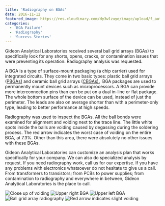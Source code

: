 ```yaml
---
title: 'Radiography on BGAs'
date: 2016-11-12
featured_image: https://res.cloudinary.com/dy3wlzuye/image/upload/f_auto,c_scale,w_250/v1/GideonLabs/Close-up-of-voiding.jpg
categories:
  - 'BGA Failure'
  - 'Radiography'
  - 'Success Stories'
---
```


Gideon Analytical Laboratories received several ball grid arrays (BGAs) to specifically look for any shorts, opens, cracks, or contamination issues that were preventing its operation. Radiography analysis was requested.

A BGA is a type of surface-mount packaging (a chip carrier) used for integrated circuits. They come in two basic types: plastic ball grid arrays ([PBGAs)](http://www.intel.com/content/dam/www/public/us/en/documents/packaging-databooks/packaging-chapter-14-databook.pdf) and ceramic ball grid arrays ([CBGAs).](http://cache.freescale.com/files/32bit/doc/package_info/CBGAPRES.pdf)  BGA packages are used to permanently mount devices such as microprocessors. A BGA can provide more interconnection pins than can be put on a dual in-line or flat package. The whole bottom surface of the device can be used, instead of just the perimeter. The leads are also on average shorter than with a perimeter-only type, leading to better performance at high speeds.

Radiography was used to inspect the BGAs. All the ball bonds were examined for alignment and voiding next to the trace line. The little white spots inside the balls are voiding caused by degassing during the soldering process. The red arrow indicates the worst case of voiding on the entire BGA, at 7.3%. Other than this area, there were absolutely no other issues with these BGAs.

Gideon Analytical Laboratories can customize an analysis plan that works specifically for your company. We can also do specialized analysis by request. If you need radiography work, call us for our expertise. If you have any problems with electronics whatsoever do not hesitate to give us a call. From transformers to transistors; from PCBs to power supplies; from contamination to radiography and everywhere in between, Gideon Analytical Laboratories is the place to call.

![Close up of voiding](https://res.cloudinary.com/dy3wlzuye/image/upload/f_auto,c_scale,w_300/GideonLabs/Close-up-of-voiding.jpg 'Close up of voiding')
![Upper right BGA](https://res.cloudinary.com/dy3wlzuye/image/upload/f_auto,c_scale,w_300/GideonLabs/Upper-right-BGA.jpg 'Upper right BGA')
![Upper left BGA](https://res.cloudinary.com/dy3wlzuye/image/upload/f_auto,c_scale,w_300/GideonLabs/Upper-left-BGA.jpg 'Upper left BGA')
![Ball grid array radiography](https://res.cloudinary.com/dy3wlzuye/image/upload/f_auto,c_scale,w_300/GideonLabs/Ball-grid-array-radiography.jpg 'Ball grid array radiography')
![Red arrow indicates slight voiding](https://res.cloudinary.com/dy3wlzuye/image/upload/f_auto,c_scale,w_300/GideonLabs/Red-arrow-indicates-slight-voiding.jpg 'Red arrow indicates slight voiding')
